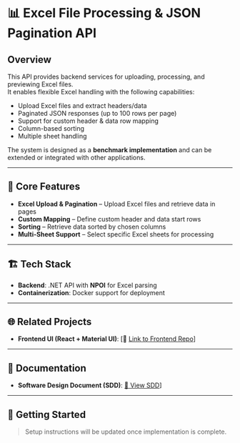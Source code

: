 # 📊 Excel File Processing & JSON Pagination API

## Overview
This API provides backend services for uploading, processing, and previewing Excel files.  
It enables flexible Excel handling with the following capabilities:
- Upload Excel files and extract headers/data  
- Paginated JSON responses (up to 100 rows per page)  
- Support for custom header & data row mapping  
- Column-based sorting  
- Multiple sheet handling  

The system is designed as a **benchmark implementation** and can be extended or integrated with other applications.

---

## 🔑 Core Features
- **Excel Upload & Pagination** – Upload Excel files and retrieve data in pages  
- **Custom Mapping** – Define custom header and data start rows  
- **Sorting** – Retrieve data sorted by chosen columns  
- **Multi-Sheet Support** – Select specific Excel sheets for processing  

---

## 🏗️ Tech Stack
- **Backend**: .NET API with **NPOI** for Excel parsing  
- **Containerization**: Docker support for deployment  

---

## 🌐 Related Projects
- **Frontend UI (React + Material UI)**: [🔗 [Link to Frontend Repo](https://github.com/faivegid/excel-processor-ui)]

---

## 📄 Documentation
- **Software Design Document (SDD)**: [📘 View SDD](https://drive.google.com/file/d/1kDLR6XaYcAygjR1TCaUOFntyMPQdwV5w/view?usp=sharing)]  

---
## 🚀 Getting Started
> Setup instructions will be updated once implementation is complete.
